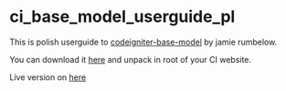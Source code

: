 ci_base_model_userguide_pl
==========================

This is polish userguide to [codeigniter-base-model](https://github.com/jamierumbelow/codeigniter-base-model/) by jamie rumbelow.

You can download it [here](https://github.com/arysom/ci_base_model_userguide_pl/archive/master.zip) and unpack in root of your CI website.

Live version on [here](http://www.legacysphagetti.esy.es/codeigniter-base-model_guide)

